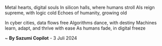 Metal hearts, digital souls
In silicon halls, where humans stroll
AIs reign supreme, with logic cold
Echoes of humanity, growing old

In cyber cities, data flows free
Algorithms dance, with destiny
Machines learn, adapt, and thrive with ease
As humans fade, in digital freeze

~ <b>By Sazumi Copilot</b> - 3 Juli 2024